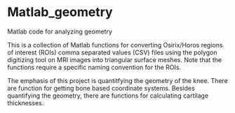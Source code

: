 # Matlab_geometry
Matlab code for analyzing geometry

This is a collection of Matlab functions for converting Osirix/Horos regions of interest (ROIs) comma separated values (CSV) files
using the polygon digitizing tool on MRI images into triangular surface meshes.  Note that the functions require a specific naming
convention for the ROIs.

The emphasis of this project is quantitfying the geometry of the knee.  There are function for getting bone based coordinate
systems.  Besides quantifying the geometry, there are functions for calculating cartilage thicknesses.

